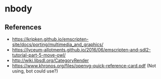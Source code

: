 nbody
=====

References
----------

* https://kripken.github.io/emscripten-site/docs/porting/multimedia_and_graphics/
* https://lyceum-allotments.github.io/2016/06/emscripten-and-sdl2-tutorial-part-5-move-owl/
* http://wiki.libsdl.org/CategoryRender
* https://www.khronos.org/files/openvg-quick-reference-card.pdf (Not using, bot could use?)
